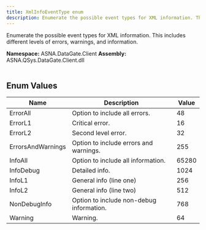 ```yaml
---
title: XmlInfoEventType enum
description: Enumerate the possible event types for XML information. This includes different levels of errors, warnings, and information.
---
```


Enumerate the possible event types for XML information. This includes different levels of errors, warnings, and information.

**Namespace:** ASNA.DataGate.Client
**Assembly:** ASNA.QSys.DataGate.Client.dll
<br>
<br>

## Enum Values

| Name | Description | Value
| --- | --- | --- 
| ErrorAll | Option to include all errors. | 48 |
| ErrorL1 | Critical error. | 16 |
| ErrorL2 | Second level error. | 32 |
| ErrorsAndWarnings | Option to include errors and warnings. | 255 |
| InfoAll | Option to include all information. | 65280 |
| InfoDebug | Detailed info. | 1024 |
| InfoL1 | General info (line one) | 256 |
| InfoL2 | General info (line two) | 512 |
| NonDebugInfo | Option to include non-debug information. | 768 |
| Warning | Warning. | 64 |
